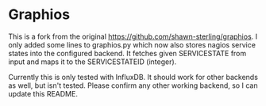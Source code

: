 
Graphios
========

This is a fork from the original https://github.com/shawn-sterling/graphios.
I only added some lines to graphios.py which now also stores nagios service states into the configured backend. It fetches given SERVICESTATE from input and maps it to the SERVICESTATEID (integer).

Currently this is only tested with InfluxDB. It should work for other backends as well, but isn't tested. Please confirm any other working backend, so I can update this README.
